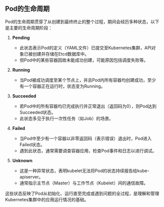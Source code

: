 ﻿## Pod的生命周期

Pod的生命周期贯穿了从创建到最终终止的整个过程，期间会经历多种状态，以下是主要的生命周期阶段：

1. **Pending**
   - 此状态表示Pod的定义（YAML文件）已提交至Kubernetes集群，API对象已被创建并存储在Etcd数据库中。
   - 但Pod中的某些容器因故未能成功创建，可能原因包括调度失败等。

2. **Running**
   - 当Pod被成功调度至某个节点上，并且Pod内所有容器均创建成功，至少有一个容器正在运行时，状态变为Running。

3. **Succeeded**
   - 若Pod中的所有容器均已完成执行并正常退出（返回码为0），则Pod达到Succeeded状态。
   - 此状态多见于执行一次性任务（如Job）的场景。

4. **Failed**
   - 当Pod中至少有一个容器以非零返回码（表示错误）退出时，Pod进入Failed状态。
   - 遇到此状态，通常需要调查容器应用，检查Pod事件和日志以进行调试。

5. **Unknown**
   - 这是一种异常状态，表明kubelet无法将Pod的状态持续报告给kube-apiserver。
   - 通常指示主节点（Master）与工作节点（Kubelet）间的通信故障。

这些状态反映了Pod从初始化、运行直至完成或遇到问题的全过程，是理解和管理Kubernetes集群中的应用运行情况的基础。
